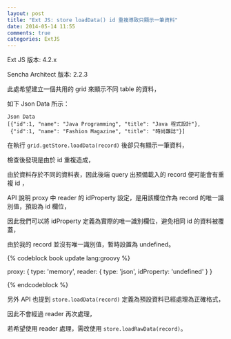 ```yaml
---
layout: post
title: "Ext JS: store loadData() id 重複導致只顯示一筆資料"
date: 2014-05-14 11:55
comments: true
categories: ExtJS
---
```

Ext JS 版本: 4.2.x

Sencha Architect 版本: 2.2.3

此處希望建立一個共用的 grid 來顯示不同 table 的資料，

如下 Json Data 所示：


	Json Data
	[{"id":1, "name": "Java Programming", "title": "Java 程式設計"},
	 {"id":1, "name": "Fashion Magazine", "title": "時尚雜誌"}]

在執行 ``grid.getStore.loadData(record)`` 後卻只有顯示一筆資料，

檢查後發現是由於 id 重複造成，

由於資料存於不同的資料表，因此後端 query 出預備載入的 record 便可能會有重複 id ，

API 說明 proxy 中 reader 的 idProperty 設定，是用該欄位作為 record 的唯一識別值，預設為 id 欄位，

因此我們可以將 idProperty 定義為實際的唯一識別欄位，避免相同 id 的資料被覆蓋，

由於我的 record 並沒有唯一識別值，暫時設置為 undefined。


{% codeblock book update lang:groovy %}

proxy: {
	type: 'memory',
	reader: {
		type: 'json',
		idProperty: 'undefined'
	}
}
    
{% endcodeblock %}

另外 API 也提到 ``store.loadData(record)`` 定義為預設資料已經處理為正確格式，

因此不會經過 reader 再次處理，

若希望使用 reader 處理，需改使用 ``store.loadRawData(record)``。


